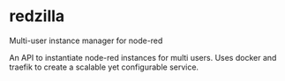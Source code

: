 # redzilla
Multi-user instance manager for node-red

An API to instantiate node-red instances for multi users. Uses docker and traefik to create a scalable yet configurable service.

